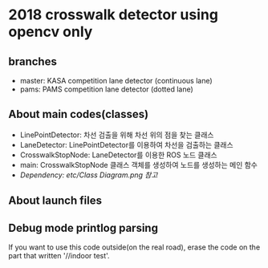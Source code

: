 # 2018 crosswalk detector using opencv only

## branches
* master: KASA competition lane detector (continuous lane)
* pams: PAMS competition lane detector (dotted lane)

## About main codes(classes)
* LinePointDetector: 차선 검출을 위해 차선 위의 점을 찾는 클래스
* LaneDetector: LinePointDetector를 이용하여 차선을 검출하는 클래스
* CrosswalkStopNode: LaneDetector를 이용한 ROS 노드 클래스 
* main: CrosswalkStopNode 클래스 객체를 생성하여 노드를 생성하는 메인 함수 
* *Dependency: etc/Class Diagram.png 참고*

## About launch files





## Debug mode printlog parsing
If you want to use this code outside(on the real road), erase the code on the part that written '//indoor test'.

